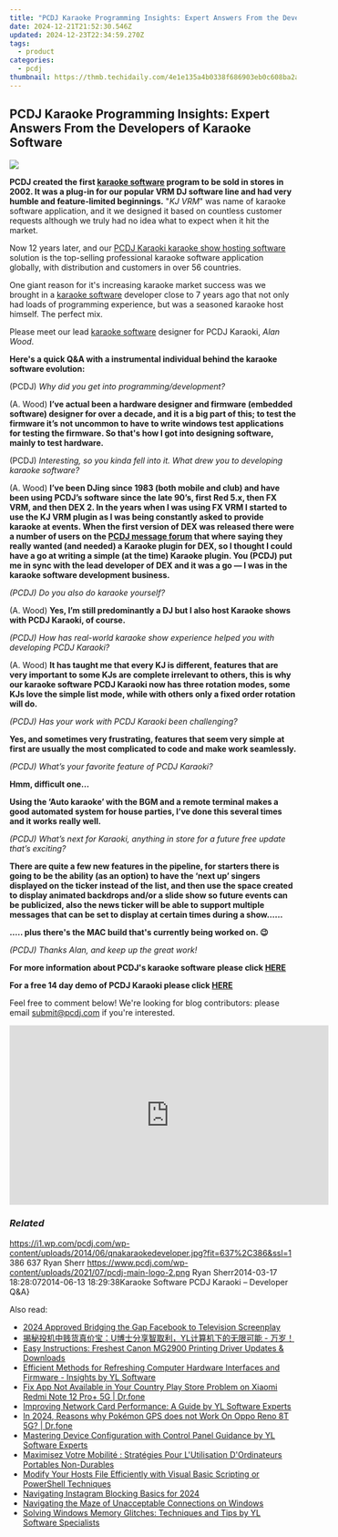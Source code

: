 ```yaml
---
title: "PCDJ Karaoke Programming Insights: Expert Answers From the Developers of Karaoke Software"
date: 2024-12-21T21:52:30.546Z
updated: 2024-12-23T22:34:59.270Z
tags:
  - product
categories:
  - pcdj
thumbnail: https://thmb.techidaily.com/4e1e135a4b0338f686903eb0c608ba2a349e6fad2f1ea5329a35a6ad22caba43.png
---
```


## PCDJ Karaoke Programming Insights: Expert Answers From the Developers of Karaoke Software

[![](https://i1.wp.com/pcdj.com/wp-content/uploads/2014/06/qnakaraokedeveloper.jpg?resize=637%2C270&ssl=1)](https://i1.wp.com/pcdj.com/wp-content/uploads/2014/06/qnakaraokedeveloper.jpg?fit=637%2C386&ssl=1 "qnakaraokedeveloper")

  
**PCDJ created the first [karaoke software](https://tools.techidaily.com/pcdj/products/) program to be sold in stores in 2002\. It was a plug-in for our popular VRM DJ software line and had very humble and feature-limited beginnings.** "_KJ VRM_" was name of karaoke software application, and it we designed it based on countless customer requests although we truly had no idea what to expect when it hit the market. 

 Now 12 years later, and our [PCDJ Karaoki karaoke show hosting software](https://tools.techidaily.com/pcdj/products/) solution is the top-selling professional karaoke software application globally, with distribution and customers in over 56 countries. 

 One giant reason for it's increasing karaoke market success was we brought in a [karaoke software](https://tools.techidaily.com/pcdj/products/) developer close to 7 years ago that not only had loads of programming experience, but was a seasoned karaoke host himself. The perfect mix. 

 Please meet our lead [karaoke software](https://tools.techidaily.com/pcdj/products/) designer for PCDJ Karaoki, _Alan Wood_.   

**Here's a quick Q&A with a instrumental individual behind the karaoke software evolution:**  

 (PCDJ) _Why did you get into programming/development?_ 

 (A. Wood) **I’ve actual been a hardware designer and firmware (embedded software) designer for over a decade, and it is a big part of this; to test the firmware it’s not uncommon to have to write windows test applications for testing the firmware. So that's how I got into designing software, mainly to test hardware.**   

(PCDJ) _Interesting, so you kinda fell into it. What drew you to developing karaoke software?_ 

 (A. Wood) **I’ve been DJing since 1983 (both mobile and club) and have been using PCDJ’s software since the late 90’s, first Red 5.x, then FX VRM, and then DEX 2\. In the years when I was using FX VRM I started to use the KJ VRM plugin as I was being constantly asked to provide karaoke at events. When the first version of DEX was released there were a number of users on the [PCDJ message forum](https://tools.techidaily.com/pcdj/products/) that where saying they really wanted (and needed) a Karaoke plugin for DEX, so I thought I could have a go at writing a simple (at the time) Karaoke plugin. You (PCDJ) put me in sync with the lead developer of DEX and it was a go — I was in the karaoke software development business.**  

_(PCDJ) Do you also do karaoke yourself?_ 

 (A. Wood) **Yes, I’m still predominantly a DJ but I also host Karaoke shows with PCDJ Karaoki, of course.** 

_(PCDJ) How has real-world karaoke show experience helped you with developing PCDJ Karaoki?_ 

 (A. Wood) **It has taught me that every KJ is different, features that are very important to some KJs are complete irrelevant to others, this is why our karaoke software PCDJ Karaoki now has three rotation modes, some KJs love the simple list mode, while with others only a fixed order rotation will do.** 

_(PCDJ) Has your work with PCDJ Karaoki been challenging?_ 

**Yes, and sometimes very frustrating, features that seem very simple at first are usually the most complicated to code and make work seamlessly.**  

_(PCDJ) What’s your favorite feature of PCDJ Karaoki?_ 

**Hmm, difficult one…** 

**Using the ‘Auto karaoke’ with the BGM and a remote terminal makes a good automated system for house parties, I’ve done this several times and it works really well.** 

_(PCDJ) What’s next for Karaoki, anything in store for a future free update that’s exciting?_ 

**There are quite a few new features in the pipeline, for starters there is going to be the ability (as an option) to have the ‘next up’ singers displayed on the ticker instead of the list, and then use the space created to display animated backdrops and/or a slide show so future events can be publicized, also the news ticker will be able to support multiple messages that can be set to display at certain times during a show……** 

**….. plus there's the MAC build that's currently being worked on. 😉** 

_(PCDJ) Thanks Alan, and keep up the great work!_   

**For more information about PCDJ's karaoke software please click [HERE](https://tools.techidaily.com/pcdj/products/)** 

**For a free 14 day demo of PCDJ Karaoki please click [HERE](https://tools.techidaily.com/pcdj/products/)** 

 Feel free to comment below! We're looking for blog contributors: please email submit@pcdj.com if you're interested. 

<!-- affiliate ads begin -->
<iframe width="560" height="315" src="https://www.youtube.com/embed/Vfq0vw0Spz8?si=2EAk6hW-Gb-o33_L" title="YouTube video player" frameborder="0" allow="accelerometer; autoplay; clipboard-write; encrypted-media; gyroscope; picture-in-picture; web-share" referrerpolicy="strict-origin-when-cross-origin" allowfullscreen></iframe>
<!-- affiliate ads end -->

### _Related_

https://i1.wp.com/pcdj.com/wp-content/uploads/2014/06/qnakaraokedeveloper.jpg?fit=637%2C386&ssl=1 386 637 Ryan Sherr https://www.pcdj.com/wp-content/uploads/2021/07/pcdj-main-logo-2.png Ryan Sherr2014-03-17 18:28:072014-06-13 18:29:38Karaoke Software PCDJ Karaoki – Developer Q&A}

<ins class="adsbygoogle"
     style="display:block"
     data-ad-format="autorelaxed"
     data-ad-client="ca-pub-7571918770474297"
     data-ad-slot="1223367746"></ins>

<ins class="adsbygoogle"
     style="display:block"
     data-ad-client="ca-pub-7571918770474297"
     data-ad-slot="8358498916"
     data-ad-format="auto"
     data-full-width-responsive="true"></ins>

<span class="atpl-alsoreadstyle">Also read:</span>
<div><ul>
<li><a href="https://facebook-video-content.techidaily.com/2024-approved-bridging-the-gap-facebook-to-television-screenplay/"><u>2024 Approved Bridging the Gap Facebook to Television Screenplay</u></a></li>
<li><a href="https://win-updates.techidaily.com/uyl/"><u>揭秘投机中贱货真价宝：U博士分享智取利，YL计算机下的无限可能 - 万岁！</u></a></li>
<li><a href="https://hardware-help.techidaily.com/easy-instructions-freshest-canon-mg2900-printing-driver-updates-and-downloads/"><u>Easy Instructions: Freshest Canon MG2900 Printing Driver Updates & Downloads</u></a></li>
<li><a href="https://win-updates.techidaily.com/efficient-methods-for-refreshing-computer-hardware-interfaces-and-firmware-insights-by-yl-software/"><u>Efficient Methods for Refreshing Computer Hardware Interfaces and Firmware - Insights by YL Software</u></a></li>
<li><a href="https://howto.techidaily.com/fix-app-not-available-in-your-country-play-store-problem-on-xiaomi-redmi-note-12-proplus-5g-drfone-by-drfone-fix-android-problems-fix-android-problems/"><u>Fix App Not Available in Your Country Play Store Problem on Xiaomi Redmi Note 12 Pro+ 5G | Dr.fone</u></a></li>
<li><a href="https://win-updates.techidaily.com/improving-network-card-performance-a-guide-by-yl-software-experts/"><u>Improving Network Card Performance: A Guide by YL Software Experts</u></a></li>
<li><a href="https://android-pokemon-go.techidaily.com/in-2024-reasons-why-pokemon-gps-does-not-work-on-oppo-reno-8t-5g-drfone-by-drfone-virtual-android/"><u>In 2024, Reasons why Pokémon GPS does not Work On Oppo Reno 8T 5G? | Dr.fone</u></a></li>
<li><a href="https://win-updates.techidaily.com/mastering-device-configuration-with-control-panel-guidance-by-yl-software-experts/"><u>Mastering Device Configuration with Control Panel Guidance by YL Software Experts</u></a></li>
<li><a href="https://win-unique.techidaily.com/maximisez-votre-mobilite-strategies-pour-lutilisation-dordinateurs-portables-non-durables/"><u>Maximisez Votre Mobilité : Stratégies Pour L'Utilisation D'Ordinateurs Portables Non-Durables</u></a></li>
<li><a href="https://win-exclusive.techidaily.com/modify-your-hosts-file-efficiently-with-visual-basic-scripting-or-powershell-techniques/"><u>Modify Your Hosts File Efficiently with Visual Basic Scripting or PowerShell Techniques</u></a></li>
<li><a href="https://instagram-videos.techidaily.com/navigating-instagram-blocking-basics-for-2024/"><u>Navigating Instagram Blocking Basics for 2024</u></a></li>
<li><a href="https://windows11.techidaily.com/navigating-the-maze-of-unacceptable-connections-on-windows/"><u>Navigating the Maze of Unacceptable Connections on Windows</u></a></li>
<li><a href="https://win-updates.techidaily.com/solving-windows-memory-glitches-techniques-and-tips-by-yl-software-specialists/"><u>Solving Windows Memory Glitches: Techniques and Tips by YL Software Specialists</u></a></li>
</ul></div>

